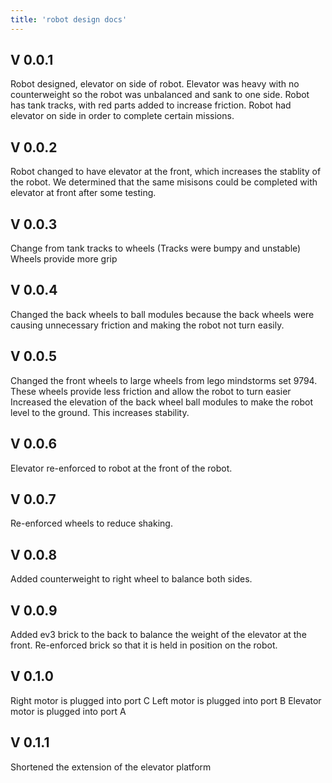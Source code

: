 ```yaml
---
title: 'robot design docs'
---
```


## V 0.0.1
Robot designed, elevator on side of robot. Elevator was heavy with no counterweight so the robot was unbalanced and sank to one side. 
Robot has tank tracks, with red parts added to increase friction.
Robot had elevator on side in order to complete certain missions.

## V 0.0.2
Robot changed to have elevator at the front, which increases the stablity of the robot. 
We determined that the same misisons could be completed with elevator at front after some testing.

## V 0.0.3
Change from tank tracks to wheels (Tracks were bumpy and unstable)
Wheels provide more grip

## V 0.0.4
Changed the back wheels to ball modules because the back wheels were causing unnecessary friction and making the robot not turn easily.

## V 0.0.5 
Changed the front wheels to large wheels from lego mindstorms set 9794.
These wheels provide less friction and allow the robot to turn easier
Increased the elevation of the back wheel ball modules to make the robot level to the ground. This increases stability.

## V 0.0.6
Elevator re-enforced to robot at the front of the robot.

## V 0.0.7
Re-enforced wheels to reduce shaking.

## V 0.0.8
Added counterweight to right wheel to balance both sides.

## V 0.0.9
Added ev3 brick to the back to balance the weight of the elevator at the front. 
Re-enforced brick so that it is held in position on the robot.

## V 0.1.0
Right motor is plugged into port C
Left motor is plugged into port B
Elevator motor is plugged into port A

## V 0.1.1 
Shortened the extension of the elevator platform

